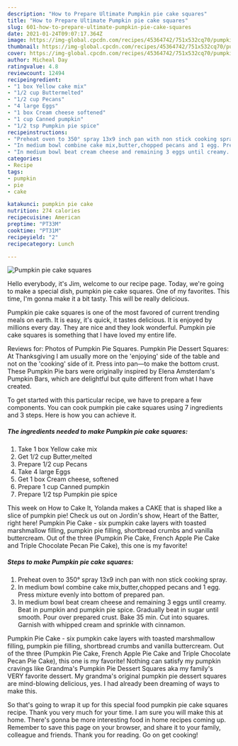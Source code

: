 ```yaml
---
description: "How to Prepare Ultimate Pumpkin pie cake squares"
title: "How to Prepare Ultimate Pumpkin pie cake squares"
slug: 601-how-to-prepare-ultimate-pumpkin-pie-cake-squares
date: 2021-01-24T09:07:17.364Z
image: https://img-global.cpcdn.com/recipes/45364742/751x532cq70/pumpkin-pie-cake-squares-recipe-main-photo.jpg
thumbnail: https://img-global.cpcdn.com/recipes/45364742/751x532cq70/pumpkin-pie-cake-squares-recipe-main-photo.jpg
cover: https://img-global.cpcdn.com/recipes/45364742/751x532cq70/pumpkin-pie-cake-squares-recipe-main-photo.jpg
author: Micheal Day
ratingvalue: 4.8
reviewcount: 12494
recipeingredient:
- "1 box Yellow cake mix"
- "1/2 cup Buttermelted"
- "1/2 cup Pecans"
- "4 large Eggs"
- "1 box Cream cheese softened"
- "1 cup Canned pumpkin"
- "1/2 tsp Pumpkin pie spice"
recipeinstructions:
- "Preheat oven to 350° spray 13x9 inch pan with non stick cooking spray."
- "In medium bowl combine cake mix,butter,chopped pecans and 1 egg. Press mixture evenly into bottom of prepared pan."
- "In medium bowl beat cream cheese and remaining 3 eggs until creamy. Beat in pumpkin and pumpkin pie spice. Gradually beat in sugar until smooth. Pour over prepared crust. Bake 35 min. Cut into squares. Garnish with whipped cream and sprinkle with cinnamon."
categories:
- Recipe
tags:
- pumpkin
- pie
- cake

katakunci: pumpkin pie cake 
nutrition: 274 calories
recipecuisine: American
preptime: "PT33M"
cooktime: "PT31M"
recipeyield: "2"
recipecategory: Lunch

---
```



![Pumpkin pie cake squares](https://img-global.cpcdn.com/recipes/45364742/751x532cq70/pumpkin-pie-cake-squares-recipe-main-photo.jpg)

Hello everybody, it's Jim, welcome to our recipe page. Today, we're going to make a special dish, pumpkin pie cake squares. One of my favorites. This time, I'm gonna make it a bit tasty. This will be really delicious.

Pumpkin pie cake squares is one of the most favored of current trending meals on earth. It is easy, it's quick, it tastes delicious. It is enjoyed by millions every day. They are nice and they look wonderful. Pumpkin pie cake squares is something that I have loved my entire life.

Reviews for: Photos of Pumpkin Pie Squares. Pumpkin Pie Dessert Squares: At Thanksgiving I am usually more on the &#39;enjoying&#39; side of the table and not on the &#39;cooking&#39; side of it. Press into pan—to make the bottom crust. These Pumpkin Pie bars were originally inspired by Elena Amsterdam&#39;s Pumpkin Bars, which are delightful but quite different from what I have created.


To get started with this particular recipe, we have to prepare a few components. You can cook pumpkin pie cake squares using 7 ingredients and 3 steps. Here is how you can achieve it.

<!--inarticleads1-->

##### The ingredients needed to make Pumpkin pie cake squares:

1. Take 1 box Yellow cake mix
1. Get 1/2 cup Butter,melted
1. Prepare 1/2 cup Pecans
1. Take 4 large Eggs
1. Get 1 box Cream cheese, softened
1. Prepare 1 cup Canned pumpkin
1. Prepare 1/2 tsp Pumpkin pie spice


This week on How to Cake It, Yolanda makes a CAKE that is shaped like a slice of pumpkin pie! Check us out on Jordin&#39;s show, Heart of the Batter, right here! Pumpkin Pie Cake - six pumpkin cake layers with toasted marshmallow filling, pumpkin pie filling, shortbread crumbs and vanilla buttercream. Out of the three (Pumpkin Pie Cake, French Apple Pie Cake and Triple Chocolate Pecan Pie Cake), this one is my favorite! 

<!--inarticleads2-->

##### Steps to make Pumpkin pie cake squares:

1. Preheat oven to 350° spray 13x9 inch pan with non stick cooking spray.
1. In medium bowl combine cake mix,butter,chopped pecans and 1 egg. Press mixture evenly into bottom of prepared pan.
1. In medium bowl beat cream cheese and remaining 3 eggs until creamy. Beat in pumpkin and pumpkin pie spice. Gradually beat in sugar until smooth. Pour over prepared crust. Bake 35 min. Cut into squares. Garnish with whipped cream and sprinkle with cinnamon.


Pumpkin Pie Cake - six pumpkin cake layers with toasted marshmallow filling, pumpkin pie filling, shortbread crumbs and vanilla buttercream. Out of the three (Pumpkin Pie Cake, French Apple Pie Cake and Triple Chocolate Pecan Pie Cake), this one is my favorite! Nothing can satisfy my pumpkin cravings like Grandma&#39;s Pumpkin Pie Dessert Squares aka my family&#39;s VERY favorite dessert. My grandma&#39;s original pumpkin pie dessert squares are mind-blowing delicious, yes. I had already been dreaming of ways to make this. 

So that's going to wrap it up for this special food pumpkin pie cake squares recipe. Thank you very much for your time. I am sure you will make this at home. There's gonna be more interesting food in home recipes coming up. Remember to save this page on your browser, and share it to your family, colleague and friends. Thank you for reading. Go on get cooking!
